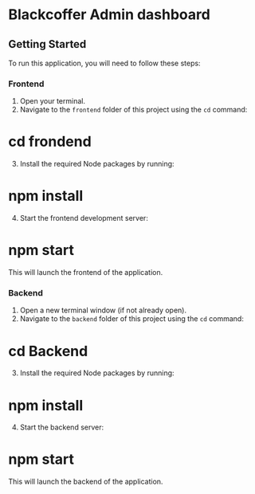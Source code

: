 # Blackcoffer Admin dashboard

## Getting Started

To run this application, you will need to follow these steps:

### Frontend

1. Open your terminal.
2. Navigate to the `frontend` folder of this project using the `cd` command:
# cd frondend
3. Install the required Node packages by running:
# npm install
4. Start the frontend development server:
# npm start
This will launch the frontend of the application.

### Backend

1. Open a new terminal window (if not already open).
2. Navigate to the `backend` folder of this project using the `cd` command:
# cd Backend
3. Install the required Node packages by running:
# npm install
4. Start the backend server:
# npm start

This will launch the backend of the application.
